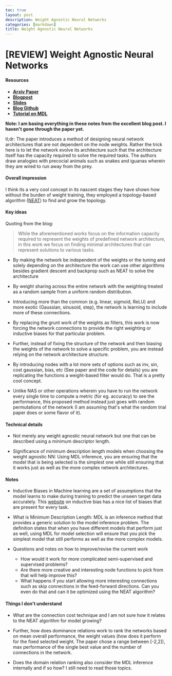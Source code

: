 ```yaml
---
toc: true
layout: post
description: Weight Agnostic Neural Networks
categories: [markdown]
title: Weight Agnostic Neural Networks
---
```


# [REVIEW] Weight Agnostic Neural Networks

#### Resources
- **[Arxiv Paper](https://arxiv.org/abs/1906.04358)**
- **[Blogpost](https://weightagnostic.github.io/)**
- **[Slides](https://weightagnostic.github.io/slides/wann_slides.pdf)**
- **[Blog Github](https://github.com/weightagnostic/weightagnostic.github.io/issues)**
- **[Tutorial on MDL](https://arxiv.org/pdf/math/0406077.pdf)**

**Note: I am basing everything in these notes from the excellent blog post. I haven't gone through the paper yet.**

tl;dr: The paper introduces a method of designing neural network architectures that are not dependent on the node weights. Rather the trick here is to let the network evolve its architecture such that the architecture itself has the capacity required to solve the required tasks. The authors draw analogies with precocial animals such as snakes and iguanas wherein they are wired to run away from the prey. 

#### Overall impression
I think its a very cool concept in its nascent stages they have shown how without the burden of weight training, they employed a topology-based algorithm ([NEAT](http://www.cs.ucf.edu/~kstanley/neat.html)) to find and grow the topology. 

#### Key ideas
Quoting from the blog:
> While the aforementioned works focus on the information capacity required to represent the weights of predefined network architecture, in this work we focus on finding minimal architectures that can represent solutions to various tasks. 

- By making the network be independent of the weights or the tuning and solely depending on the architecture the work can use other algorithms besides gradient descent and backprop such as NEAT to solve the architecture 

- By weight sharing across the entire network with the weighting treated as a random sample from a uniform random distribution. 

- Introducing more than the common (e.g. linear, sigmoid, ReLU) and more exotic (Gaussian, sinusoid, step), the network is learning to include more of these connections. 

- By replacing the grunt work of the weights as filters, this work is now forcing the network connections to provide the right weighting or inductive biases for that particular problem.

- Further, instead of fixing the structure of the network and then biasing the weights of the network to solve a specific problem, you are instead relying on the network architecture structure. 

- By introducing nodes with a lot more sets of options such as inv, sin, cost gaussian, bias, etc (See paper and the code for details) you are replicating the functions a weight-based filter would do. That is a pretty cool concept. 

- Unlike NAS or other operations wherein you have to run the network every single time to compute a metric (for eg. accuracy) to see the performance, this proposed method instead just goes with random permutations of the network (I am assuming that's what the random trial paper does or some flavor of it). 


#### Technical details
- Not merely any weight agnostic neural network but one that can be described using a minimum descriptor length. 

- Significance of minimum description length models when choosing the weight agnostic NN: Using MDL inference, you are ensuring that the model that is being selected is the simplest one while still ensuring that it works just as well as the more complex network architectures. 

#### Notes
- Inductive Biases in Machine learning are a set of assumptions that the model learns to make during training to predict the unseen target data accurately. This [website](http://www.lauradhamilton.com/inductive-biases-various-machine-learning-algorithms) on inductive bias has a nice list of biases that are present for every task. 

- What is Minimum Description Length: MDL is an inference method that provides a generic solution to the model inference problem. The definition states that when you have different models that perform just as well, using MDL for model selection will ensure that you pick the simplest model that still performs as well as the more complex models. 

- Questions and notes on how to improve/revise the current work
  - How would it work for more complicated semi-supervised and supervised problems?
  - Are there more creative and interesting node functions to pick from that will help improve this? 
  - What happens if you start allowing more interesting connections such as skip connections in the feed-forward directions. Can you even do that and can it be optimized using the NEAT algorithm? 
  
#### Things I don't understand  
- What are the connection cost technique and I am not sure how it relates to the NEAT algorithm for model growing? 

- Further, how does dominance relations work to rank the networks based on mean overall performance, the weight values (how does it perform for the fixed selected weight. The paper chose a range between [-2,2]), max performance of the single best value and the number of connections in the network. 

- Does the domain relation ranking also consider the MDL inference internally and if so how? I still need to read those topics. 


